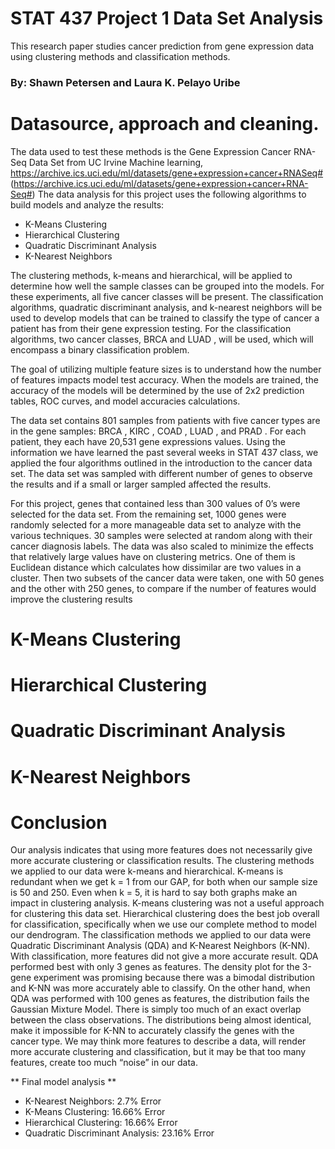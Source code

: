 # STAT 437 Project 1 Data Set Analysis
This research paper studies cancer prediction from gene expression data using clustering methods and classification methods.

### By: Shawn Petersen and Laura K. Pelayo Uribe

# Datasource, approach and cleaning.
The data used to test these methods is the Gene Expression Cancer RNA-Seq Data Set from UC Irvine Machine learning, https://archive.ics.uci.edu/ml/datasets/gene+expression+cancer+RNASeq# (https://archive.ics.uci.edu/ml/datasets/gene+expression+cancer+RNA-Seq#)
The data analysis for this project uses the following algorithms to build models and analyze the results:

- K-Means Clustering
- Hierarchical Clustering
- Quadratic Discriminant Analysis
- K-Nearest Neighbors

The clustering methods, k-means and hierarchical, will be applied to determine how well the sample classes can be grouped into the models. For these experiments, all five cancer classes will be present. The classification algorithms, quadratic discriminant analysis, and k-nearest neighbors will be used to develop models that can be trained to classify the type of cancer a patient has from their gene expression testing. For the classification algorithms, two cancer classes, BRCA and LUAD , will be used, which will encompass a binary classification problem.

The goal of utilizing multiple feature sizes is to understand how the number of features impacts model test accuracy. When the models are trained, the accuracy of the models will be determined by the use of 2x2 prediction tables, ROC curves, and model accuracies calculations.

The data set contains 801 samples from patients with five cancer types are in the gene samples: BRCA , KIRC , COAD , LUAD , and PRAD . For each patient, they each have 20,531 gene expressions values. Using the information we have learned the past several weeks in STAT 437 class, we applied the four algorithms outlined in the introduction to the cancer data set. The data set was sampled with different number of genes to observe the results and if a small or larger sampled affected the results.

For this project, genes that contained less than 300 values of 0’s were selected for the data set. From the remaining set, 1000 genes were randomly selected for a more manageable data set to analyze with the various techniques. 30 samples were selected at random along with their cancer diagnosis labels. The data was also scaled to minimize the effects that relatively large values have on clustering metrics. One of them is Euclidean distance which calculates how dissimilar are two values in a cluster. Then two subsets of the cancer data were taken, one with 50 genes and the other with 250 genes, to compare if the number of features would improve the clustering results

# K-Means Clustering

# Hierarchical Clustering

# Quadratic Discriminant Analysis

# K-Nearest Neighbors

# Conclusion

Our analysis indicates that using more features does not necessarily give more accurate clustering or classification results. The clustering methods we applied to our data were k-means and hierarchical. K-means is redundant when we get k = 1 from our GAP, for both when our sample size is 50 and 250. Even when k = 5, it is hard to say both graphs make an impact in clustering analysis. K-means clustering was not a useful approach for clustering this data set. Hierarchical clustering does the best job overall for classification, specifically when we use our complete method to model our dendrogram. The classification methods we applied to our data were Quadratic Discriminant Analysis (QDA) and K-Nearest Neighbors (K-NN). With classification, more features did not give a more accurate result. QDA performed best with only 3 genes as features. The density plot for the 3-gene experiment was promising because there was a bimodal distribution and K-NN was more accurately able to classify. On the other hand, when QDA was performed with 100 genes as features, the distribution fails the Gaussian Mixture Model. There is simply too much of an exact overlap between the class observations. The distributions being almost identical, make it impossible for K-NN to accurately classify the genes with the cancer type. We may think more features to describe a data, will render more accurate clustering and classification, but it may be that too many features, create too much “noise” in our data.

** Final model analysis **
- K-Nearest Neighbors: 2.7% Error
- K-Means Clustering: 16.66% Error
- Hierarchical Clustering: 16.66% Error
- Quadratic Discriminant Analysis: 23.16% Error




